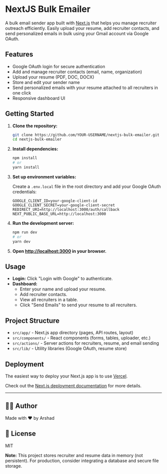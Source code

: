 # NextJS Bulk Emailer

A bulk email sender app built with [Next.js](https://nextjs.org) that helps you manage recruiter outreach efficiently. Easily upload your resume, add recruiter contacts, and send personalized emails in bulk using your Gmail account via Google OAuth.

## Features

- Google OAuth login for secure authentication
- Add and manage recruiter contacts (email, name, organization)
- Upload your resume (PDF, DOC, DOCX)
- Store and edit your sender name
- Send personalized emails with your resume attached to all recruiters in one click
- Responsive dashboard UI

## Getting Started

1. **Clone the repository:**
   ```bash
   git clone https://github.com/YOUR-USERNAME/nextjs-bulk-emailer.git
   cd nextjs-bulk-emailer
   ```

2. **Install dependencies:**
   ```bash
   npm install
   # or
   yarn install
   ```

3. **Set up environment variables:**

   Create a `.env.local` file in the root directory and add your Google OAuth credentials:
   ```
   GOOGLE_CLIENT_ID=your-google-client-id
   GOOGLE_CLIENT_SECRET=your-google-client-secret
   REDIRECT_URI=http://localhost:3000/auth/callback
   NEXT_PUBLIC_BASE_URL=http://localhost:3000
   ```

4. **Run the development server:**
   ```bash
   npm run dev
   # or
   yarn dev
   ```

5. **Open [http://localhost:3000](http://localhost:3000) in your browser.**

## Usage

- **Login:** Click "Login with Google" to authenticate.
- **Dashboard:** 
  - Enter your name and upload your resume.
  - Add recruiter contacts.
  - View all recruiters in a table.
  - Click "Send Emails" to send your resume to all recruiters.

## Project Structure

- `src/app/` - Next.js app directory (pages, API routes, layout)
- `src/components/` - React components (forms, tables, uploader, etc.)
- `src/actions/` - Server actions for recruiters, resume, and email sending
- `src/lib/` - Utility libraries (Google OAuth, resume store)

## Deployment

The easiest way to deploy your Next.js app is to use [Vercel](https://vercel.com/new?utm_medium=default-template&filter=next.js&utm_source=create-next-app&utm_campaign=create-next-app-readme).

Check out the [Next.js deployment documentation](https://nextjs.org/docs/app/building-your-application/deploying) for more details.

---

## 🧑‍💻 Author

Made with ❤️ by Arshad

## 📄 License

MIT


**Note:** This project stores recruiter and resume data in memory (not persistent). For production, consider integrating a database and secure file storage.